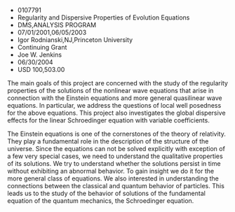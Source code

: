 
* 0107791
* Regularity and Dispersive Properties of Evolution Equations
* DMS,ANALYSIS PROGRAM
* 07/01/2001,06/05/2003
* Igor Rodnianski,NJ,Princeton University
* Continuing Grant
* Joe W. Jenkins
* 06/30/2004
* USD 100,503.00

The main goals of this project are concerned with the study of the regularity
properties of the solutions of the nonlinear wave equations that arise in
connection with the Einstein equations and more general quasilinear wave
equations. In particular, we address the questions of local well posedness for
the above equations. This project also investigates the global dispersive
effects for the linear Schroedinger equation with variable coefficients.

The Einstein equations is one of the cornerstones of the theory of relativity.
They play a fundamental role in the description of the structure of the
universe. Since the equations can not be solved explicitly with exception of a
few very special cases, we need to understand the qualitative properties of its
solutions. We try to understand whether the solutions persist in time without
exhibiting an abnormal behavior. To gain insight we do it for the more general
class of equations. We also interested in understanding the connections between
the classical and quantum behavior of particles. This leads us to the study of
the behavior of solutions of the fundamental equation of the quantum mechanics,
the Schroedinger equation.
